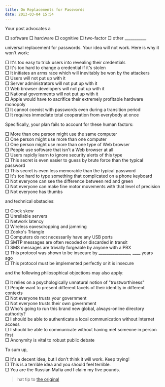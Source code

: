```yaml
---
title: On Replacements for Passwords
date: 2013-03-04 15:54
---
```


Your post advocates a

□ software □ hardware □ cognitive □ two-factor □ other \_\_\_\_\_\_\_\_\_\_\_

universal replacement for passwords. Your idea will not work. Here is
why it won't work:
<!--more-->

□ It's too easy to trick users into revealing their credentials  
□ It's too hard to change a credential if it's stolen  
□ It initiates an arms race which will inevitably be won by the attackers  
□ Users will not put up with it  
□ Server administrators will not put up with it  
□ Web browser developers will not put up with it  
□ National governments will not put up with it  
□ Apple would have to sacrifice their extremely profitable hardware monopoly  
□ It cannot coexist with passwords even during a transition period  
□ It requires immediate total cooperation from everybody at once

Specifically, your plan fails to account for these human factors:

□ More than one person might use the same computer  
□ One person might use more than one computer  
□ One person might use more than one type of Web browser  
□ People use software that isn't a Web browser at all  
□ Users rapidly learn to ignore security alerts of this type  
□ This secret is even easier to guess by brute force than the typical password  
□ This secret is even less memorable than the typical password  
□ It's too hard to type something that complicated on a phone keyboard  
□ Not everyone can see the difference between red and green  
□ Not everyone can make fine motor movements with that level of precision  
□ Not everyone has thumbs

and technical obstacles:

□ Clock skew  
□ Unreliable servers  
□ Network latency  
□ Wireless eavesdropping and jamming  
□ Zooko's Triangle  
□ Computers do not necessarily have any USB ports  
□ SMTP messages are often recoded or discarded in transit  
□ SMS messages are trivially forgeable by anyone with a PBX  
□ This protocol was shown to be insecure by \_\_\_\_\_\_\_\_\_\_\_\_\_\_\_\_, \_\_\_\_ years ago  
□ This protocol must be implemented perfectly or it is insecure  

and the following philosophical objections may also apply:

□ It relies on a psychologically unnatural notion of "trustworthiness"  
□ People want to present different facets of their identity in different contexts  
□ Not everyone trusts your government  
□ Not everyone trusts their own government  
□ Who's going to run this brand new global, always-online directory authority?  
□ I should be able to authenticate a local communication without Internet access  
□ I should be able to communicate without having met someone in person first  
□ Anonymity is vital to robust public debate

To sum up,

□ It's a decent idea, but I don't think it will work. Keep trying!  
□ This is a terrible idea and you should feel terrible.  
□ You are the Russian Mafia and I claim my five pounds.

> hat tip to [the original](https://craphound.com/spamsolutions.txt)
